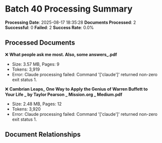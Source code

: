 # Batch 40 Processing Summary

**Processing Date**: 2025-08-17 18:35:28
**Documents Processed**: 2
**Successful**: 0
**Failed**: 2
**Success Rate**: 0.0%

## Processed Documents

❌ **What people ask me most. Also, some answers_.pdf**
   - Size: 3.57 MB, Pages: 9
   - Tokens: 3,919
   - Error: Claude processing failed: Command '['claude']' returned non-zero exit status 1.

❌ **Cambrian Leaps_ One Way to Apply the Genius of Warren Buffett to Your Life _ by Taylor Pearson _ Mission.org _ Medium.pdf**
   - Size: 2.48 MB, Pages: 12
   - Tokens: 3,920
   - Error: Claude processing failed: Command '['claude']' returned non-zero exit status 1.

## Document Relationships
